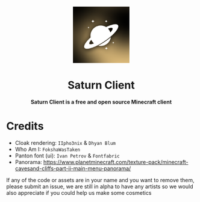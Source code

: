 <p align="center">
  <img src="src/main/resources/assets/saturnclient/icon.png" alt="OSUI" width="150px"/>
</p>

<h1 align="center">Saturn Client</h1>

<p align="center">
  <b>Saturn Client is a free and open source Minecraft client</b>
</p>

# Credits

- Cloak rendering: `IIpho3nix` & `Dhyan Blum`
- Who Am I: `FokshaWasTaken`
- Panton font (ui): `Ivan Petrov` & `Fontfabric`
- Panorama: https://www.planetminecraft.com/texture-pack/minecraft-cavesand-cliffs-part-ii-main-menu-panorama/

If any of the code or assets are in your name and you want to remove them, please submit an issue, we are still in alpha to have any artists so we would also appreciate if you could help us make some cosmetics
